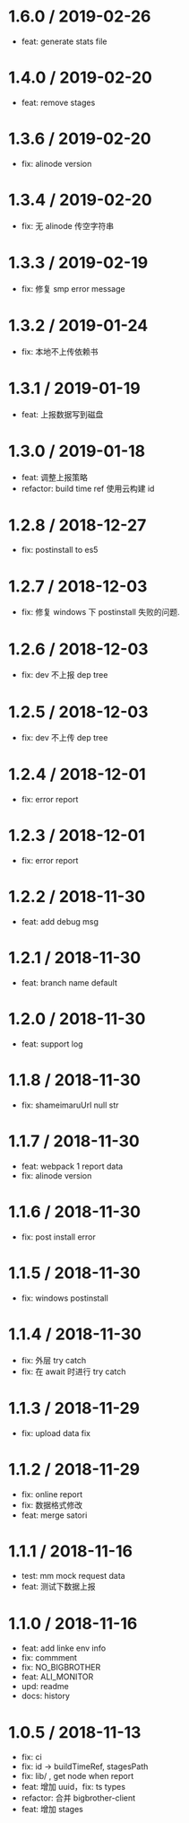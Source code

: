 
1.6.0 / 2019-02-26
==================

  * feat: generate stats file

1.4.0 / 2019-02-20
==================

  * feat: remove stages

1.3.6 / 2019-02-20
==================

  * fix: alinode version

1.3.4 / 2019-02-20
==================

  * fix: 无 alinode 传空字符串

1.3.3 / 2019-02-19
==================

  * fix: 修复 smp error message

1.3.2 / 2019-01-24
==================

  * fix: 本地不上传依赖书

1.3.1 / 2019-01-19
==================

  * feat: 上报数据写到磁盘

1.3.0 / 2019-01-18
==================

  * feat: 调整上报策略
  * refactor: build time ref 使用云构建 id

1.2.8 / 2018-12-27
==================

  * fix: postinstall to es5

1.2.7 / 2018-12-03
==================

  * fix: 修复 windows 下 postinstall 失败的问题.

1.2.6 / 2018-12-03
==================

  * fix: dev 不上报 dep tree

1.2.5 / 2018-12-03
==================

  * fix: dev 不上传 dep tree

1.2.4 / 2018-12-01
==================

  * fix: error report

1.2.3 / 2018-12-01
==================

  * fix: error report

1.2.2 / 2018-11-30
==================

  * feat: add debug msg

1.2.1 / 2018-11-30
==================

  * feat: branch name default

1.2.0 / 2018-11-30
==================

  * feat: support log

1.1.8 / 2018-11-30
==================

  * fix: shameimaruUrl null str

1.1.7 / 2018-11-30
==================

  * feat: webpack 1 report data
  * fix: alinode version

1.1.6 / 2018-11-30
==================

  * fix: post install error

1.1.5 / 2018-11-30
==================

  * fix: windows postinstall

1.1.4 / 2018-11-30
==================

  * fix: 外层 try catch
  * fix: 在 await 时进行 try catch

1.1.3 / 2018-11-29
==================

  * fix: upload data fix

1.1.2 / 2018-11-29
==================

  * fix: online report
  * fix: 数据格式修改
  * feat: merge satori

1.1.1 / 2018-11-16
==================

  * test: mm mock request data
  * feat: 测试下数据上报

1.1.0 / 2018-11-16
==================

  * feat: add linke env info
  * fix: commment
  * fix: NO_BIGBROTHER
  * feat: ALI_MONITOR
  * upd: readme
  * docs: history

1.0.5 / 2018-11-13
==================

  * fix: ci
  * fix: id -> buildTimeRef, stagesPath
  * fix: lib/ , get node when report
  * feat: 增加 uuid，fix: ts types
  * refactor: 合并 bigbrother-client
  * feat: 增加 stages
